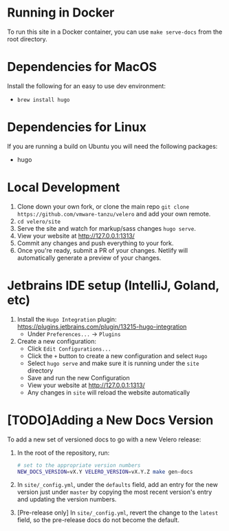 # Running in Docker

To run this site in a Docker container, you can use `make serve-docs` from the root directory.

# Dependencies for MacOS

Install the following for an easy to use dev environment:

* `brew install hugo`

# Dependencies for Linux
If you are running a build on Ubuntu you will need the following packages:
* hugo


# Local Development
1. Clone down your own fork, or clone the main repo `git clone https://github.com/vmware-tanzu/velero` and add your own remote.
1. `cd velero/site`
1. Serve the site and watch for markup/sass changes `hugo serve`.
1. View your website at http://127.0.0.1:1313/
1. Commit any changes and push everything to your fork.
1. Once you're ready, submit a PR of your changes. Netlify will automatically generate a preview of your changes.

# Jetbrains IDE setup (IntelliJ, Goland, etc)
1. Install the `Hugo Integration` plugin: https://plugins.jetbrains.com/plugin/13215-hugo-integration
    - Under `Preferences...` -> `Plugins`
1. Create a new configuration:
    - Click `Edit Configurations...`
    - Click the `+` button to create a new configuration and select `Hugo`
    - Select `hugo serve` and make sure it is running under the `site` directory
    - Save and run the new Configuration
    - View your website at http://127.0.0.1:1313/
    - Any changes in `site` will reload the website automatically

# [TODO]Adding a New Docs Version

To add a new set of versioned docs to go with a new Velero release:

1. In the root of the repository, run:

   ```bash
   # set to the appropriate version numbers
   NEW_DOCS_VERSION=vX.Y VELERO_VERSION=vX.Y.Z make gen-docs
   ```

1. In `site/_config.yml`, under the `defaults` field, add an entry for the new version just under `master` by copying the most recent version's entry and updating the version numbers.

1. [Pre-release only] In `site/_config.yml`, revert the change to the `latest` field, so the pre-release docs do not become the default.
